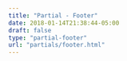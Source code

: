```yaml
---
title: "Partial - Footer"
date: 2018-01-14T21:38:44-05:00
draft: false
type: "partial-footer"
url: "partials/footer.html"
---
```


